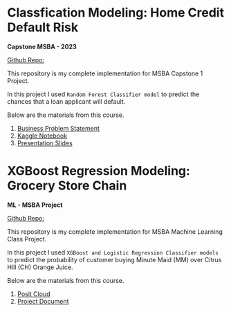 # Classfication Modeling: Home Credit Default Risk
**Capstone MSBA - 2023**

[Github Repo:](https://bvasherchan.github.io/capstone_repo/)

This repository is my complete implementation for MSBA Capstone 1 Project.

In this project I used ```Random Forest Classifier model``` to predict the chances that a loan applicant will default.

Below are the materials from this course.

1. [Business Problem Statement](https://github.com/bvasherchan/bvasherchan/blob/main/Business%20Problem%20Statement.docx)
2. [Kaggle Notebook](https://www.kaggle.com/code/bivasherchan/home-credit-risk-notebook)
3. [Presentation Slides](https://github.com/bvasherchan/bvasherchan/blob/main/IS%206812%20-%20Capstone%20Presentation%20PZ%20-%204.8.23.pptx)

# XGBoost Regression Modeling: Grocery Store Chain
**ML - MSBA Project**

[Github Repo:](https://github.com/bvasherchan/XGBoost)

This repository is my complete implementation for MSBA Machine Learning Class Project.

In this project I used ```XGBoost and Logistic Regression Classifier models``` to predict the probability of customer buying Minute Maid (MM) over Citrus Hill (CH) Orange Juice.

Below are the materials from this course.
1. [Posit Cloud](https://posit.cloud/content/7032095)
2. [Project Document](https://github.com/bvasherchan/bvasherchan/blob/main/Final%20Project%20-%20MKTG%206620%20Final.docx)


